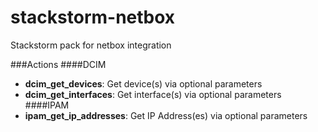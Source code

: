 # stackstorm-netbox
Stackstorm pack for netbox integration

###Actions
####DCIM
- **dcim_get_devices**: Get device(s) via optional parameters
- **dcim_get_interfaces**: Get interface(s) via optional parameters
####IPAM
- **ipam_get_ip_addresses**: Get IP Address(es) via optional parameters
